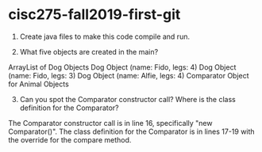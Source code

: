 # cisc275-fall2019-first-git
1. Create java files to make this code compile and run.

2. What five objects are created in the main?

ArrayList of Dog Objects
Dog Object (name: Fido, legs: 4)
Dog Object (name: Fido, legs: 3)
Dog Object (name: Alfie, legs: 4)
Comparator Object for Animal Objects

3. Can you spot the Comparator constructor call? Where is the class definition for the Comparator?

The Comparator constructor call is in line 16, specifically "new Comparator<Animal>()". The class definition for the Comparator is in lines 17-19 with the override for the compare method.
